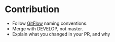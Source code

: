 # Contribution
- Follow [GitFlow](https://nvie.com/posts/a-successful-git-branching-model/) naming conventions.
- Merge with DEVELOP, not master.
- Explain what you changed in your PR, and why
